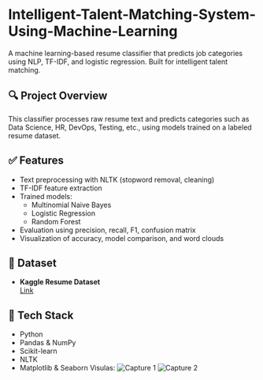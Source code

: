 # Intelligent-Talent-Matching-System-Using-Machine-Learning
A machine learning-based resume classifier that predicts job categories using NLP, TF-IDF, and logistic regression. Built for intelligent talent matching.

## 🔍 Project Overview

This classifier processes raw resume text and predicts categories such as Data Science, HR, DevOps, Testing, etc., using models trained on a labeled resume dataset.

## ✅ Features

- Text preprocessing with NLTK (stopword removal, cleaning)
- TF-IDF feature extraction
- Trained models: 
  - Multinomial Naive Bayes
  - Logistic Regression
  - Random Forest
- Evaluation using precision, recall, F1, confusion matrix
- Visualization of accuracy, model comparison, and word clouds

## 📁 Dataset

- **Kaggle Resume Dataset**  
  [Link](https://www.kaggle.com/datasets/snehaanbhawal/resume-dataset)

## 🧠 Tech Stack

- Python
- Pandas & NumPy
- Scikit-learn
- NLTK
- Matplotlib & Seaborn
Visulas:
![Capture 1](https://github.com/user-attachments/assets/49ddc52a-0ac2-4bf4-96ff-8b6e139c8f0c)
![Capture 2](https://github.com/user-attachments/assets/169c8043-f474-4f73-94ab-92758ea348a2)

